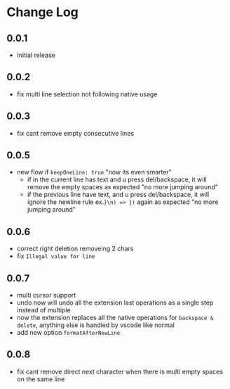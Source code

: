 # Change Log

## 0.0.1

- Initial release

## 0.0.2

- fix multi line selection not following native usage

## 0.0.3

- fix cant remove empty consecutive lines

## 0.0.5

- new flow if `keepOneLine: true` "now its even smarter"
    - if in the current line has text and u press del/backspace, it will remove the empty spaces as expected "no more jumping around"
    - if the previous line have text, and u press del/backspace, it will ignore the newline rule ex.`}\n) => })` again as expected "no more jumping around"

## 0.0.6

- correct right deletion removeing 2 chars
- fix `Illegal value for line`

## 0.0.7

- multi cursor support
- undo now will undo all the extension last operations as a single step instead of multiple
- now the extension replaces all the native operations for `backspace & delete`, anything else is handled by vscode like normal
- add new option `formatAfterNewLine`

## 0.0.8

- fix cant remove direct next character when there is multi empty spaces on the same line
